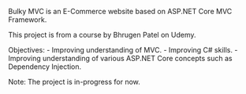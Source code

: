 Bulky MVC is an E-Commerce website based on ASP.NET Core MVC Framework.

This project is from a course by Bhrugen Patel on Udemy.

Objectives:
	- Improving understanding of MVC.
	- Improving C# skills.
	- Improving understanding of various ASP.NET Core concepts such as Dependency Injection.
	
Note: The project is in-progress for now.
